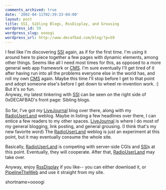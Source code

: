```yaml
---
comments_archived: true
date: '2002-04-11T02:39:33-04:00'
layout: post
title: SSI, Sibling Blogs, RssDisplay, and Grousing
wordpress_id: 59
wordpress_slug: oooogi
wordpress_url: http://www.decafbad.com/blog/?p=59
---
```

<p>I feel like I'm discovering <a href="http://www.decafbad.com/twiki/bin/view/Main/SSI">SSI</a> again, as if for the first time.  I'm using it around here to piece together a few pages with dynamic elements, among other things.  Seems like all I need most times for this, as opposed to a more general web app framework or <a href="http://www.decafbad.com/twiki/bin/view/Main/CMS">CMS</a>.  I'm sure eventually I'll get tired of it after having run into all the problems everyone else in the world has, and roll my own <a href="http://www.decafbad.com/twiki/bin/view/Main/CMS">CMS</a> again.  Maybe this time I'll stop before I get to that point and adopt someone else's before I get down to wheel re-invention work.  :)  But it's <em>so</em> fun.<br />
Anyway, my latest tinkering with <a href="http://www.decafbad.com/twiki/bin/view/Main/SSI">SSI</a> can be seen on the right side of 0xDECAFBAD's front page:  Sibling blogs. <br />
 <br />
So far, I've got my <a href="http://www.decafbad.com/twiki/bin/view/Main/LiveJournal">LiveJournal</a> blog over there, along with my <a href="http://www.decafbad.com/twiki/bin/view/Main/RadioUserLand">RadioUserLand</a> weblog.  Maybe in listing a few headlines over there, I can entice a few readers to my other spaces.  <a href="http://www.decafbad.com/twiki/bin/view/Main/LiveJournal">LiveJournal</a> is where I do most of my general blogging, link posting, and general grousing.  (I think that's my new favorite word)  The <a href="http://www.decafbad.com/twiki/bin/view/Main/RadioUserLand">RadioUserLand</a> weblog is just an experiment at this point, but it may eventually consume the whole site.</p>
<p>Basically, <a href="http://www.decafbad.com/twiki/bin/view/Main/RadioUserLand">RadioUserLand</a> is competing with server-side CGIs and <a href="http://www.decafbad.com/twiki/bin/view/Main/SSI">SSI</a>s at this point.  Eventually, they will cooperate.  After that, <a href="http://www.decafbad.com/twiki/bin/view/Main/RadioUserLand">RadioUserLand</a> may take over.</p>
<p>Anyway, enjoy <a href="http://www.decafbad.com/twiki/bin/view/Main/RssDisplay">RssDisplay</a> if you like-- you can either download it, or <a href="http://www.decafbad.com/twiki/bin/view/Main/PipelineTheWeb">PipelineTheWeb</a> and use it straight from my site.</p>
<!--more-->
shortname=oooogi
